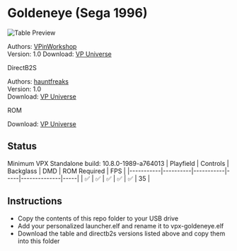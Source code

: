 # Goldeneye (Sega 1996)

![Table Preview](https://vpuniverse.com/screenshots/monthly_2022_04/GoldenEye-Cab.png.4a69af68f8af966126fb4c6bc58ca4d4.png)

Authors: [VPinWorkshop](https://vpuniverse.com/profile/40692-vpinworkshop/)  
Version: 1.0
Download: [VP Universe](https://vpuniverse.com/files/file/10040-goldeneye-sega-1996-vpw-mod/)

DirectB2S

Authors: [hauntfreaks](https://vpuniverse.com/profile/5216-hauntfreaks/)  
Version: 1.0  
Download: [VP Universe](https://vpuniverse.com/files/file/12928-goldeneye-sega-1996-b2s-with-full-dmd/)

ROM

Download: [VP Universe](https://vpuniverse.com/files/file/619-gldneyezip/)

## Status 

Minimum VPX Standalone build: 10.8.0-1989-a764013
| Playfield | Controls | Backglass | DMD | ROM Required | FPS | 
|-----------|----------|-----------|-----|--------------|-----|
| :white_check_mark: | :white_check_mark: | :white_check_mark: | :white_check_mark: | :white_check_mark: | 35 |

## Instructions

- Copy the contents of this repo folder to your USB drive
- Add your personalized launcher.elf and rename it to vpx-goldeneye.elf
- Download the table and directb2s versions listed above and copy them into this folder